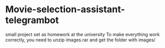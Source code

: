 # Movie-selection-assistant-telegrambot
small project set as homework at the university
To make everything work correctly, you need to unzip images.rar and get the folder with images/
